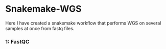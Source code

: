 # Snakemake-WGS
Here I have created a snakemake workflow that performs WGS on several samples at once from fastq files.

### 1: FastQC


